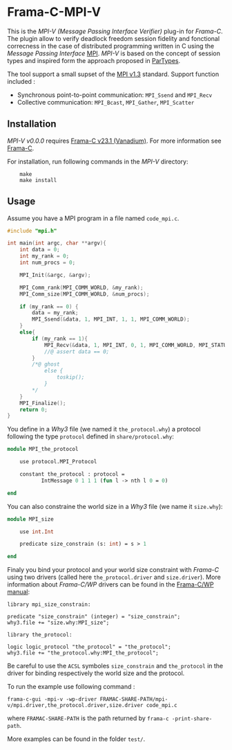 #  Frama-C-MPI-V

This is the *MPI-V (Message Passing Interface Verifier)* plug-in for *Frama-C*.
The plugin allow to verify deadlock freedom session fidelity and fonctional correcness in the case
of distributed programming written in C using the *Message Passing Interface* [MPI](https://www.mpi-forum.org/).
*MPI-V* is based on the concept of session types and inspired form the approach proposed in
[ParTypes](http://rss.di.fc.ul.pt/tools/partypes/#Downloads).

The tool support a small supset of the
[MPI v1.3](https://www.mpi-forum.org/docs/mpi-1.3/mpi-report-1.3-2008-05-30.pdf)
standard. Support function included :
* Synchronous point-to-point communication: `MPI_Ssend` and `MPI_Recv`
* Collective communication: `MPI_Bcast`, `MPI_Gather`, `MPI_Scatter`

## Installation

*MPI-V v0.0.0* requires [Frama-C v23.1 (Vanadium)](https://git.frama-c.com/pub/frama-c). For more information see [Frama-C](http://frama-c.com).

For installation, run following commands in the *MPI-V* directory:

        make
        make install


## Usage

Assume you have a MPI program in a file named `code_mpi.c`.
```c
#include "mpi.h"

int main(int argc, char **argv){
	int data = 0;
	int my_rank = 0;
	int num_procs = 0;

	MPI_Init(&argc, &argv);

	MPI_Comm_rank(MPI_COMM_WORLD, &my_rank);
	MPI_Comm_size(MPI_COMM_WORLD, &num_procs);

	if (my_rank == 0) {
		data = my_rank;
		MPI_Ssend(&data, 1, MPI_INT, 1, 1, MPI_COMM_WORLD);
	}
	else{
		if (my_rank == 1){
			MPI_Recv(&data, 1, MPI_INT, 0, 1, MPI_COMM_WORLD, MPI_STATUS_IGNORE);
			//@ assert data == 0;
		}
		/*@ ghost
			else {
				toskip();
			}
		*/
	}
	MPI_Finalize();
	return 0;
}
```
You define in a *Why3* file (we named it `the_protocol.why`) a protocol following
the type `protocol` defined in `share/protocol.why`:

```ml
module MPI_the_protocol

	use protocol.MPI_Protocol

	constant the_protocol : protocol =
           IntMessage 0 1 1 1 (fun l -> nth l 0 = 0)

end
```

You can also constraine the world size in a *Why3* file (we name it `size.why`):

```ml
module MPI_size

	use int.Int

	predicate size_constrain (s: int) = s > 1

end
```
Finaly you bind your protocol and your world size constraint with *Frama-C* using two drivers
(called here `the_protocol.driver` and `size.driver`). More information about
*Frama-C/WP* drivers can be found in the [Frama-C/WP manual](https://frama-c.com/download/frama-c-wp-manual.pdf):

```
library mpi_size_constrain:

predicate "size_constrain" (integer) = "size_constrain";
why3.file += "size.why:MPI_size";
```

```
library the_protocol:

logic logic_protocol "the_protocol" = "the_protocol";
why3.file += "the_protocol.why:MPI_the_protocol";
```

Be careful to use the `ACSL` symboles `size_constrain` and `the_protocol` in the driver for binding
respectively the world size and the protocol.

To run the example use following command :

	frama-c-gui -mpi-v -wp-driver FRAMAC-SHARE-PATH/mpi-v/mpi.driver,the_protocol.driver,size.driver code_mpi.c

where `FRAMAC-SHARE-PATH` is the path returned by `frama-c -print-share-path`.

More examples can be found in the folder `test/`.
